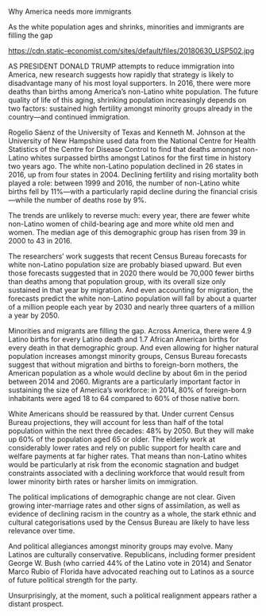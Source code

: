 Why America needs more immigrants

As the white population ages and shrinks, minorities and immigrants are filling the gap

https://cdn.static-economist.com/sites/default/files/20180630_USP502.jpg

AS PRESIDENT DONALD TRUMP attempts to reduce immigration into America, new research suggests how rapidly that strategy is likely to disadvantage many of his most loyal supporters. In 2016, there were more deaths than births among America’s non-Latino white population. The future quality of life of this aging, shrinking population increasingly depends on two factors: sustained high fertility amongst minority groups already in the country—and continued immigration.

Rogelio Sáenz of the University of Texas and Kenneth M. Johnson at the University of New Hampshire used data from the National Centre for Health Statistics of the Centre for Disease Control to find that deaths amongst non-Latino whites surpassed births amongst Latinos for the first time in history two years ago. The white non-Latino population declined in 26 states in 2016, up from four states in 2004. Declining fertility and rising mortality both played a role: between 1999 and 2016, the number of non-Latino white births fell by 11%—with a particularly rapid decline during the financial crisis—while the number of deaths rose by 9%.

The trends are unlikely to reverse much: every year, there are fewer white non-Latino women of child-bearing age and more white old men and women. The median age of this demographic group has risen from 39 in 2000 to 43 in 2016.

The researchers’ work suggests that recent Census Bureau forecasts for white non-Latino population size are probably biased upward. But even those forecasts suggested that in 2020 there would be 70,000 fewer births than deaths among that population group, with its overall size only sustained in that year by migration. And even accounting for migration, the forecasts predict the white non-Latino population will fall by about a quarter of a million people each year by 2030 and nearly three quarters of a million a year by 2050.   

Minorities and migrants are filling the gap. Across America, there were 4.9 Latino births for every Latino death and 1.7 African American births for every death in that demographic group. And even allowing for higher natural population increases amongst minority groups, Census Bureau forecasts suggest that without migration and births to foreign-born mothers, the American population as a whole would decline by about 6m in the period between 2014 and 2060. Migrants are a particularly important factor in sustaining the size of America’s workforce: in 2014, 80% of foreign-born inhabitants were aged 18 to 64 compared to 60% of those native born.

White Americans should be reassured by that. Under current Census Bureau projections, they will account for less than half of the total population within the next three decades: 48% by 2050. But they will make up 60% of the population aged 65 or older. The elderly work at considerably lower rates and rely on public support for health care and welfare payments at far higher rates. That means than non-Latino whites would be particularly at risk from the economic stagnation and budget constraints associated with a declining workforce that would result from lower minority birth rates or harsher limits on immigration.

The political implications of demographic change are not clear. Given growing inter-marriage rates and other signs of assimilation, as well as evidence of declining racism in the country as a whole, the stark ethnic and cultural categorisations used by the Census Bureau are likely to have less relevance over time. 

And political allegiances amongst minority groups may evolve. Many Latinos are culturally conservative. Republicans, including former president George W. Bush (who carried 44% of the Latino vote in 2014) and Senator Marco Rubio of Florida have advocated reaching out to Latinos as a source of future political strength for the party. 

Unsurprisingly, at the moment, such a political realignment appears rather a distant prospect. 